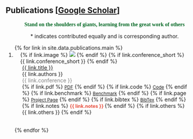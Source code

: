 <!-- <h2 id="publications" style="margin: 2px 0px -15px;">Publications [<a href="https://scholar.google.com/citations?user=nRPD3tAAAAAJ&hl=en">Google Scholar</a>]</h2> -->

<h2 id="publications">
  Publications [<a href="https://scholar.google.com/citations?user=nRPD3tAAAAAJ&hl=en">Google Scholar</a>]
</h2>

<div class="publications">
<ol class="bibliography">
<p style="text-align:center; font-size:14px;"><font color="#006621" face="Arial Black"><b>Stand on the shoulders of giants, learning from the great work of others</b></font></p>
<!-- <p><font color="#006621"><b>Stand on the shoulders of giants, learning from the great work of others.</b></font></p> -->
<p style="text-align:center;">&ast; indicates contributed equally and <i class="fa-regular fa-envelope fa-xs"></i> is corresponding author.</p>
{% for link in site.data.publications.main %}

<li>
<div class="pub-row {% if link.highlight %}highlight{% endif %}">
  <div class="col-sm-3 abbr" style="position: relative;padding-right: 15px;padding-left: 15px;">
    {% if link.image %} 
    <img src="{{ link.image }}" class="teaser img-fluid z-depth-1" style="width=100;height=40%">
    {% endif %}
    {% if link.conference_short %} 
    <abbr class="badge">{{ link.conference_short }}</abbr>
    {% endif %}
  </div>
  <div class="col-sm-9" style="position: relative;padding-right: 15px;padding-left: 20px;">
      <div class="title"><a href="{{ link.pdf }}">{{ link.title }}</a></div>
      <div class="author">{{ link.authors }}</div>
      <div class="periodical" style="color: gray;">{{ link.conference }}
      </div>
    <div class="links">
      {% if link.pdf %} 
      <a href="{{ link.pdf }}" class="btn btn-sm z-depth-0" role="button" target="_blank" style="font-size:12px;">PDF</a>
      {% endif %}
      {% if link.code %} 
      <a href="{{ link.code }}" class="btn btn-sm z-depth-0" role="button" target="_blank" style="font-size:12px;">Code</a>
      {% endif %}
      {% if link.benchmark %} 
      <a href="{{ link.benchmark }}" class="btn btn-sm z-depth-0" role="button" target="_blank" style="font-size:12px;">Benchmark</a>
      {% endif %}
      {% if link.page %} 
      <a href="{{ link.page }}" class="btn btn-sm z-depth-0" role="button" target="_blank" style="font-size:12px;">Project Page</a>
      {% endif %}
      {% if link.bibtex %} 
      <a href="{{ link.bibtex }}" class="btn btn-sm z-depth-0" role="button" target="_blank" style="font-size:12px;">BibTex</a>
      {% endif %}
      {% if link.notes %} 
      <!-- <i class="note" style="color:#e74d3c">{{ link.notes }}</i> -->
      <span style="color: #e74d3c; font-weight: bold; font-size: 0.9em;">
        {{ link.notes }}
      </span>
      {% endif %}
      {% if link.others %} 
      {{ link.others }}
      {% endif %}
    </div>
  </div>
</div>
</li>

<br>

{% endfor %}

</ol>
</div>

